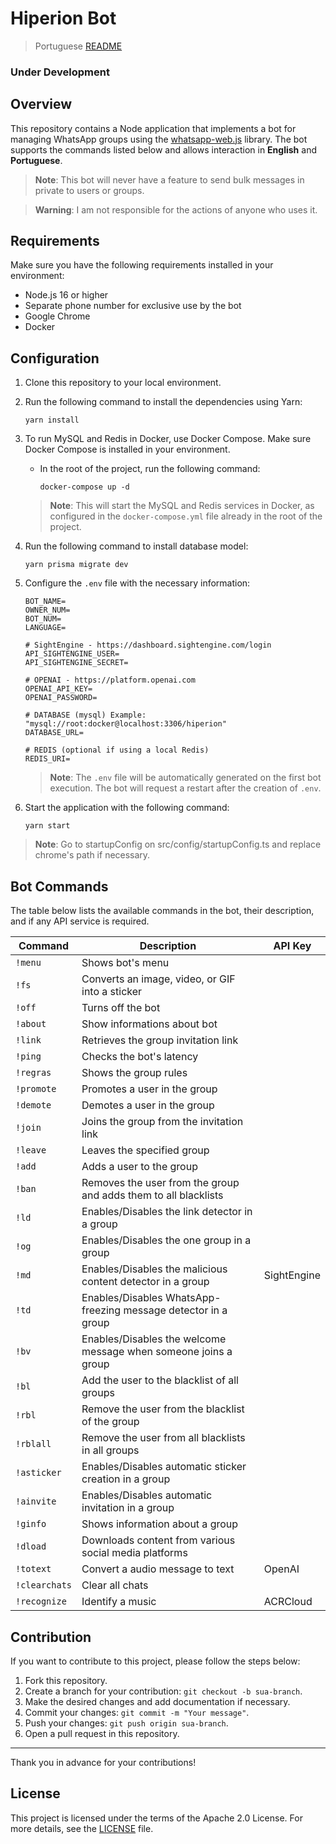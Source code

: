 # Hiperion Bot

> Portuguese [README](./locales/pt/@README.md)

### Under Development

## Overview

This repository contains a Node application that implements a bot for managing WhatsApp groups using the [whatsapp-web.js](https://github.com/pedroslopez/whatsapp-web.js) library. The bot supports the commands listed below and allows interaction in **English** and **Portuguese**.

> **Note**: This bot will never have a feature to send bulk messages in private to users or groups.

> **Warning**: I am not responsible for the actions of anyone who uses it.

## Requirements

Make sure you have the following requirements installed in your environment:

- Node.js 16 or higher
- Separate phone number for exclusive use by the bot
- Google Chrome
- Docker

## Configuration

1. Clone this repository to your local environment.
2. Run the following command to install the dependencies using Yarn:

   ```shell
   yarn install
   ```

3. To run MySQL and Redis in Docker, use Docker Compose. Make sure Docker Compose is installed in your environment.

   - In the root of the project, run the following command:

     ```shell
     docker-compose up -d
     ```

   > **Note**: This will start the MySQL and Redis services in Docker, as configured in the `docker-compose.yml` file already in the root of the project.

4. Run the following command to install database model:

   ```shell
   yarn prisma migrate dev
   ```

5. Configure the `.env` file with the necessary information:

   ```plaintext
   BOT_NAME=
   OWNER_NUM=
   BOT_NUM=
   LANGUAGE=

   # SightEngine - https://dashboard.sightengine.com/login
   API_SIGHTENGINE_USER=
   API_SIGHTENGINE_SECRET=

   # OPENAI - https://platform.openai.com
   OPENAI_API_KEY=
   OPENAI_PASSWORD=

   # DATABASE (mysql) Example: "mysql://root:docker@localhost:3306/hiperion"
   DATABASE_URL=

   # REDIS (optional if using a local Redis)
   REDIS_URI=
   ```

   > **Note**: The `.env` file will be automatically generated on the first bot execution. The bot will request a restart after the creation of `.env`.

6. Start the application with the following command:

   ```shell
   yarn start
   ```

> **Note**: Go to startupConfig on src/config/startupConfig.ts and replace chrome's path if necessary.

## Bot Commands

The table below lists the available commands in the bot, their description, and if any API service is required.

| Command       | Description                                                     | API Key     |
| ------------- | --------------------------------------------------------------- | ----------- |
| `!menu`       | Shows bot's menu                                                |             |
| `!fs`         | Converts an image, video, or GIF into a sticker                 |             |
| `!off`        | Turns off the bot                                               |             |
| `!about`      | Show informations about bot                                     |             |
| `!link`       | Retrieves the group invitation link                             |             |
| `!ping`       | Checks the bot's latency                                        |             |
| `!regras`     | Shows the group rules                                           |             |
| `!promote`    | Promotes a user in the group                                    |             |
| `!demote`     | Demotes a user in the group                                     |             |
| `!join`       | Joins the group from the invitation link                        |             |
| `!leave`      | Leaves the specified group                                      |             |
| `!add`        | Adds a user to the group                                        |             |
| `!ban`        | Removes the user from the group and adds them to all blacklists |             |
| `!ld`         | Enables/Disables the link detector in a group                   |             |
| `!og`         | Enables/Disables the one group in a group                       |             |
| `!md`         | Enables/Disables the malicious content detector in a group      | SightEngine |
| `!td`         | Enables/Disables WhatsApp-freezing message detector in a group  |             |
| `!bv`         | Enables/Disables the welcome message when someone joins a group |             |
| `!bl`         | Add the user to the blacklist of all groups                     |             |
| `!rbl`        | Remove the user from the blacklist of the group                 |             |
| `!rblall`     | Remove the user from all blacklists in all groups               |             |
| `!asticker`   | Enables/Disables automatic sticker creation in a group          |             |
| `!ainvite`    | Enables/Disables automatic invitation in a group                |             |
| `!ginfo`      | Shows information about a group                                 |             |
| `!dload`      | Downloads content from various social media platforms           |             |
| `!totext`     | Convert a audio message to text                                 | OpenAI      |
| `!clearchats` | Clear all chats                                                 |             |
| `!recognize`  | Identify a music                                                | ACRCloud    |

## Contribution

If you want to contribute to this project, please follow the steps below:

1. Fork this repository.
2. Create a branch for your contribution: `git checkout -b sua-branch`.
3. Make the desired changes and add documentation if necessary.
4. Commit your changes: `git commit -m "Your message"`.
5. Push your changes: `git push origin sua-branch`.
6. Open a pull request in this repository.

---

Thank you in advance for your contributions!

## License

This project is licensed under the terms of the Apache 2.0 License. For more details, see the [LICENSE](./LICENSE) file.
